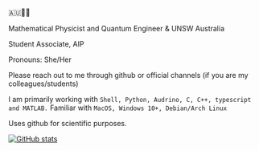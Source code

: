 
🇦🇺🏳️‍⚧️

Mathematical Physicist and Quantum Engineer & UNSW Australia

Student Associate, AIP 

Pronouns: She/Her

Please reach out to me through github or official channels (if you are my colleagues/students)

I am primarily working with `Shell, Python, Audrino, C, C++, typescript and MATLAB.`
Familiar with `MacOS, Windows 10+, Debian/Arch Linux`

Uses github for scientific purposes.

[![GitHub stats](https://github-readme-stats.vercel.app/api?username=Princess-Mia-beep&show_icons=true&theme=transparent)](https://github.com/anuraghazra/github-readme-stats)
